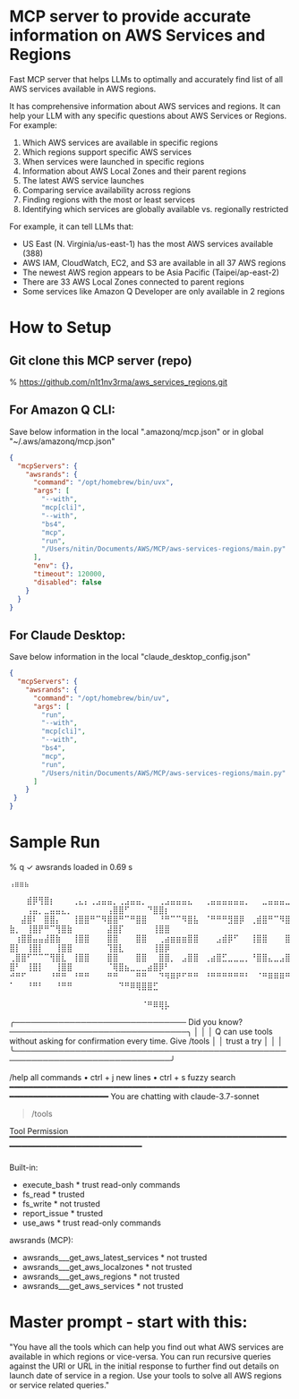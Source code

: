 # MCP server to provide accurate information on AWS Services and Regions
Fast MCP server that helps LLMs to optimally and accurately find list of all AWS services available in AWS regions. 

It has comprehensive information about AWS services and regions. It can help your LLM with any specific questions about AWS Services or Regions. For example:

1. Which AWS services are available in specific regions
2. Which regions support specific AWS services
3. When services were launched in specific regions
4. Information about AWS Local Zones and their parent regions
5. The latest AWS service launches
6. Comparing service availability across regions
7. Finding regions with the most or least services
8. Identifying which services are globally available vs. regionally restricted

For example, it can tell LLMs that:

* US East (N. Virginia/us-east-1) has the most AWS services available (388)
* AWS IAM, CloudWatch, EC2, and S3 are available in all 37 AWS regions
* The newest AWS region appears to be Asia Pacific (Taipei/ap-east-2)
* There are 33 AWS Local Zones connected to parent regions
* Some services like Amazon Q Developer are only available in 2 regions

# How to Setup 

## Git clone this MCP server (repo)
% https://github.com/n1t1nv3rma/aws_services_regions.git 

## For Amazon Q CLI:
Save below information in the local ".amazonq/mcp.json" or in global "~/.aws/amazonq/mcp.json"
```json
{
  "mcpServers": {
    "awsrands": {
      "command": "/opt/homebrew/bin/uvx",
      "args": [
        "--with",
        "mcp[cli]",
        "--with",
        "bs4",
        "mcp",
        "run",
        "/Users/nitin/Documents/AWS/MCP/aws-services-regions/main.py"
      ],
      "env": {},
      "timeout": 120000,
      "disabled": false
    }
  }
}
```

## For Claude Desktop:

Save below information in the local "claude_desktop_config.json"
```json
{
  "mcpServers": {
    "awsrands": {
      "command": "/opt/homebrew/bin/uv",
      "args": [
        "run",
        "--with",
        "mcp[cli]",
        "--with",
        "bs4",    
        "mcp",
        "run",
        "/Users/nitin/Documents/AWS/MCP/aws-services-regions/main.py"
      ]
    }
 }
}
```

# Sample Run

% q
✓ awsrands loaded in 0.69 s

    ⢠⣶⣶⣦⠀⠀⠀⠀⠀⠀⠀⠀⠀⠀⠀⠀⠀⠀⠀⠀⠀⠀⠀⠀⠀⠀⠀⠀⠀⠀⠀⠀⠀⠀⠀⠀⠀⠀⠀⠀⠀⠀⠀⠀⠀⠀⠀⠀⠀⠀⠀⠀⠀⠀⠀⠀⠀⠀⠀⠀⠀⠀⠀⠀⢀⣤⣶⣿⣿⣿⣶⣦⡀⠀
 ⠀⠀⠀⣾⡿⢻⣿⡆⠀⠀⠀⢀⣄⡄⢀⣠⣤⣤⡀⢀⣠⣤⣤⡀⠀⠀⢀⣠⣤⣤⣤⣄⠀⠀⢀⣤⣤⣤⣤⣤⣤⡀⠀⠀⣀⣤⣤⣤⣀⠀⠀⠀⢠⣤⡀⣀⣤⣤⣄⡀⠀⠀⠀⠀⠀⠀⢠⣿⣿⠋⠀⠀⠀⠙⣿⣿⡆
 ⠀⠀⣼⣿⠇⠀⣿⣿⡄⠀⠀⢸⣿⣿⠛⠉⠻⣿⣿⠛⠉⠛⣿⣿⠀⠀⠘⠛⠉⠉⠻⣿⣧⠀⠈⠛⠛⠛⣻⣿⡿⠀⢀⣾⣿⠛⠉⠻⣿⣷⡀⠀⢸⣿⡟⠛⠉⢻⣿⣷⠀⠀⠀⠀⠀⠀⣼⣿⡏⠀⠀⠀⠀⠀⢸⣿⣿
 ⠀⢰⣿⣿⣤⣤⣼⣿⣷⠀⠀⢸⣿⣿⠀⠀⠀⣿⣿⠀⠀⠀⣿⣿⠀⠀⢀⣴⣶⣶⣶⣿⣿⠀⠀⠀⣠⣾⡿⠋⠀⠀⢸⣿⣿⠀⠀⠀⣿⣿⡇⠀⢸⣿⡇⠀⠀⢸⣿⣿⠀⠀⠀⠀⠀⠀⢹⣿⣇⠀⠀⠀⠀⠀⢸⣿⡿
 ⢀⣿⣿⠋⠉⠉⠉⢻⣿⣇⠀⢸⣿⣿⠀⠀⠀⣿⣿⠀⠀⠀⣿⣿⠀⠀⣿⣿⡀⠀⣠⣿⣿⠀⢀⣴⣿⣋⣀⣀⣀⡀⠘⣿⣿⣄⣀⣠⣿⣿⠃⠀⢸⣿⡇⠀⠀⢸⣿⣿⠀⠀⠀⠀⠀⠀⠈⢿⣿⣦⣀⣀⣀⣴⣿⡿⠃
 ⠚⠛⠋⠀⠀⠀⠀⠘⠛⠛⠀⠘⠛⠛⠀⠀⠀⠛⠛⠀⠀⠀⠛⠛⠀⠀⠙⠻⠿⠟⠋⠛⠛⠀⠘⠛⠛⠛⠛⠛⠛⠃⠀⠈⠛⠿⠿⠿⠛⠁⠀⠀⠘⠛⠃⠀⠀⠘⠛⠛⠀⠀⠀⠀⠀⠀⠀⠀⠙⠛⠿⢿⣿⣿⣋⠀⠀
 ⠀⠀⠀⠀⠀⠀⠀⠀⠀⠀⠀⠀⠀⠀⠀⠀⠀⠀⠀⠀⠀⠀⠀⠀⠀⠀⠀⠀⠀⠀⠀⠀⠀⠀⠀⠀⠀⠀⠀⠀⠀⠀⠀⠀⠀⠀⠀⠀⠀⠀⠀⠀⠀⠀⠀⠀⠀⠀⠀⠀⠀⠀⠀⠀⠀⠀⠀⠀⠀⠀⠀⠀⠈⠛⠿⢿⡧

╭─────────────────────────────── Did you know? ────────────────────────────────╮
│                                                                              │
│   Q can use tools without asking for confirmation every time. Give /tools    │
│                                 trust a try                                  │
│                                                                              │
╰──────────────────────────────────────────────────────────────────────────────╯

/help all commands  •  ctrl + j new lines  •  ctrl + s fuzzy search
━━━━━━━━━━━━━━━━━━━━━━━━━━━━━━━━━━━━━━━━━━━━━━━━━━━━━━━━━━━━━━━━━━━━━━━━━━━━━━━━
 You are chatting with claude-3.7-sonnet


> /tools


Tool                                    Permission
▔▔▔▔▔▔▔▔▔▔▔▔▔▔▔▔▔▔▔▔▔▔▔▔▔▔▔▔▔▔▔▔▔▔▔▔▔▔▔▔▔▔▔▔▔▔▔▔▔▔▔▔▔▔▔▔▔▔▔▔▔▔▔▔▔▔▔▔

Built-in:
- execute_bash                          * trust read-only commands
- fs_read                               * trusted
- fs_write                              * not trusted
- report_issue                          * trusted
- use_aws                               * trust read-only commands

awsrands (MCP):
- awsrands___get_aws_latest_services    * not trusted
- awsrands___get_aws_localzones         * not trusted
- awsrands___get_aws_regions            * not trusted
- awsrands___get_aws_services           * not trusted


# Master prompt - start with this:

"You have all the tools which can help you find out what AWS services are available in which regions or vice-versa. You can run recursive queries against the URI or URL in the initial response to further find out details on launch date of service in a region. Use your tools to solve all AWS regions or service related queries."
